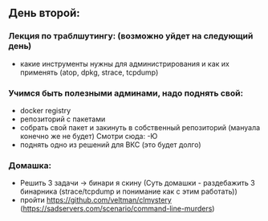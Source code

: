 ## День второй: 
### Лекция по траблшутингу: (возможно уйдет на следующий день)
- какие инструменты нужны для администрирования и как их применять (atop, dpkg, strace, tcpdump)

### Учимся быть полезными админами, надо поднять свой:
- docker registry
- репозиторий с пакетами 
- собрать свой пакет и закинуть в собственный репозиторий (мануала конечно же не будет)
Смотри сюда: -Ю 
- поднять одно из решений для ВКС (это будет долго)



### Домашка:
- Решить 3 задачи -> бинари я скину (Суть домашки - раздебажить 3 бинарника (strace/tcpdump и понимание как с этим работать))
- пройти https://github.com/veltman/clmystery (https://sadservers.com/scenario/command-line-murders)

